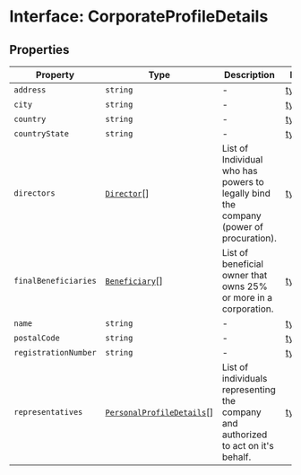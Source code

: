 # Interface: CorporateProfileDetails

## Properties

| Property | Type | Description | Defined in |
| ------ | ------ | ------ | ------ |
| `address` | `string` | - | [types.ts:247](https://github.com/monerium/js-monorepo/blob/main/packages/sdk/src/types.ts#L247) |
| `city` | `string` | - | [types.ts:249](https://github.com/monerium/js-monorepo/blob/main/packages/sdk/src/types.ts#L249) |
| `country` | `string` | - | [types.ts:250](https://github.com/monerium/js-monorepo/blob/main/packages/sdk/src/types.ts#L250) |
| `countryState` | `string` | - | [types.ts:251](https://github.com/monerium/js-monorepo/blob/main/packages/sdk/src/types.ts#L251) |
| `directors` | [`Director`](/docs/packages/sdk/type-aliases/Director.md)[] | List of Individual who has powers to legally bind the company (power of procuration). | [types.ts:257](https://github.com/monerium/js-monorepo/blob/main/packages/sdk/src/types.ts#L257) |
| `finalBeneficiaries` | [`Beneficiary`](/docs/packages/sdk/type-aliases/Beneficiary.md)[] | List of beneficial owner that owns 25% or more in a corporation. | [types.ts:255](https://github.com/monerium/js-monorepo/blob/main/packages/sdk/src/types.ts#L255) |
| `name` | `string` | - | [types.ts:245](https://github.com/monerium/js-monorepo/blob/main/packages/sdk/src/types.ts#L245) |
| `postalCode` | `string` | - | [types.ts:248](https://github.com/monerium/js-monorepo/blob/main/packages/sdk/src/types.ts#L248) |
| `registrationNumber` | `string` | - | [types.ts:246](https://github.com/monerium/js-monorepo/blob/main/packages/sdk/src/types.ts#L246) |
| `representatives` | [`PersonalProfileDetails`](/docs/packages/sdk/interfaces/PersonalProfileDetails.md)[] | List of individuals representing the company and authorized to act on it's behalf. | [types.ts:253](https://github.com/monerium/js-monorepo/blob/main/packages/sdk/src/types.ts#L253) |
